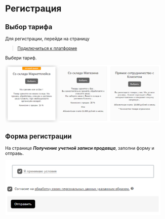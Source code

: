 # Регистрация

## Выбор тарифа

Для регистрации, перейди на страницу

> [Подключиться к платформе](https://saint-place.ru/pricing/)

Выбери тариф.

![Architecture of VuePress](../assets/img/tariffs.png)

## Форма регистрации

На странице **_Получение учетной записи продавца_**, заполни форму и отправь.

![Тарифы](../assets/img/registration.png)